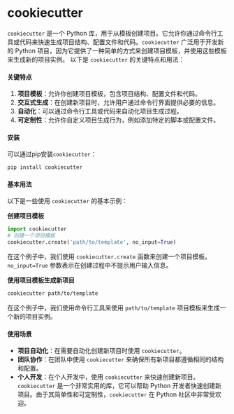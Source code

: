 # cookiecutter

`cookiecutter` 是一个 Python 库，用于从模板创建项目。它允许你通过命令行工具或代码来快速生成项目结构、配置文件和代码。`cookiecutter` 广泛用于开发新的 Python 项目，因为它提供了一种简单的方式来创建项目模板，并使用这些模板来生成新的项目实例。 以下是 `cookiecutter` 的关键特点和用法：

#### 关键特点

1. **项目模板**：允许你创建项目模板，包含项目结构、配置文件和代码。
2. **交互式生成**：在创建新项目时，允许用户通过命令行界面提供必要的信息。
3. **自动化**：可以通过命令行工具或代码来自动化项目生成过程。
4. **可定制性**：允许你自定义项目生成行为，例如添加特定的脚本或配置文件。

#### 安装

可以通过pip安装`cookiecutter`：

```bash
pip install cookiecutter
```

#### 基本用法

以下是一些使用 `cookiecutter` 的基本示例：

**创建项目模板**

```python
import cookiecutter
# 创建一个项目模板
cookiecutter.create('path/to/template', no_input=True)
```

在这个例子中，我们使用 `cookiecutter.create` 函数来创建一个项目模板。`no_input=True` 参数表示在创建过程中不提示用户输入信息。

**使用项目模板生成新项目**

```bash
cookiecutter path/to/template
```

在这个例子中，我们使用命令行工具来使用 `path/to/template` 项目模板来生成一个新的项目实例。

#### 使用场景

* **项目自动化**：在需要自动化创建新项目时使用 `cookiecutter`。
* **团队协作**：在团队中使用 `cookiecutter` 来确保所有新项目都遵循相同的结构和配置。
* **个人开发**：在个人开发中，使用 `cookiecutter` 来快速创建新项目。 `cookiecutter` 是一个非常实用的库，它可以帮助 Python 开发者快速创建新项目。由于其简单性和可定制性，`cookiecutter` 在 Python 社区中非常受欢迎。
